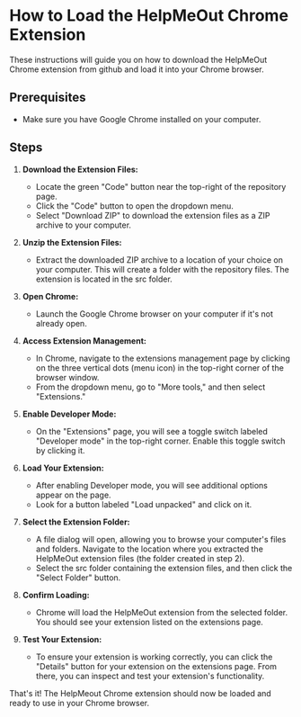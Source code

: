 # How to Load the HelpMeOut Chrome Extension

These instructions will guide you on how to download the HelpMeOut Chrome extension from github and load it into your Chrome browser.

## Prerequisites

- Make sure you have Google Chrome installed on your computer.

## Steps

1. **Download the Extension Files:**

   - Locate the green "Code" button near the top-right of the repository page.
   - Click the "Code" button to open the dropdown menu.
   - Select "Download ZIP" to download the extension files as a ZIP archive to your computer.

2. **Unzip the Extension Files:**

   - Extract the downloaded ZIP archive to a location of your choice on your computer. This will create a folder with the repository files. The extension is located in the src folder.

3. **Open Chrome:**

   - Launch the Google Chrome browser on your computer if it's not already open.

4. **Access Extension Management:**

   - In Chrome, navigate to the extensions management page by clicking on the three vertical dots (menu icon) in the top-right corner of the browser window.
   - From the dropdown menu, go to "More tools," and then select "Extensions."

5. **Enable Developer Mode:**

   - On the "Extensions" page, you will see a toggle switch labeled "Developer mode" in the top-right corner. Enable this toggle switch by clicking it.

6. **Load Your Extension:**

   - After enabling Developer mode, you will see additional options appear on the page.
   - Look for a button labeled "Load unpacked" and click on it.

7. **Select the Extension Folder:**

   - A file dialog will open, allowing you to browse your computer's files and folders. Navigate to the location where you extracted the HelpMeOut extension files (the folder created in step 2).
   - Select the src folder containing the extension files, and then click the "Select Folder" button.

8. **Confirm Loading:**

   - Chrome will load the HelpMeOut extension from the selected folder. You should see your extension listed on the extensions page.

9. **Test Your Extension:**
   - To ensure your extension is working correctly, you can click the "Details" button for your extension on the extensions page. From there, you can inspect and test your extension's functionality.

That's it! The HelpMeout Chrome extension should now be loaded and ready to use in your Chrome browser.
